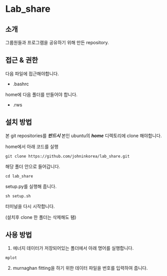 # Lab_share

## 소개

그룹원들과 프로그램을 공유하기 위해 만든 repository.


## 접근 & 권한
  다음 파일에 접근해야합니다.
* .bashrc

home에 다음 폴더를 만들어야 합니다.
* .rws


## 설치 방법
본 git repositories를 ***반드시*** 본인 ubuntu의 ***home*** 디렉토리에 clone 해야합니다.

home에서 아래 코드를 실행
```
git clone https://github.com/johninkorea/lab_share.git
```
해당 폴더 안으로 들어갑니다.
```
cd lab_share
```
setup.py를 실행해 줍니다.
```
sh setup.sh
```
터미널을 다시 시작합니다.

(설치후 clone 한 폴더는 삭제해도 됌)


## 사용 방법
1. 에너지 데이터가 저장되어있는 폴더에서 아래 명어를 실행합니다.
```
mplot
```
2. murnaghan fitting을 하기 위한 데이터 파일을 번호를 입력하여 줍니다.





